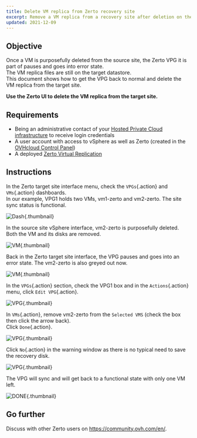```yaml
---
title: Delete VM replica from Zerto recovery site
excerpt: Remove a VM replica from a recovery site after deletion on the source site
updated: 2021-12-09
---
```


## Objective

Once a VM is purposefully deleted from the source site, the Zerto VPG it is part of pauses and goes into error state.<br>
The VM replica files are still on the target datastore.<br>
This document shows how to get the VPG back to normal and delete the VM replica from the target site.

**Use the Zerto UI to delete the VM replica from the target site.**

## Requirements 

- Being an administrative contact of your [Hosted Private Cloud infrastructure](https://us.ovhcloud.com/enterprise/products/hosted-private-cloud/) to receive login credentials
- A user account with access to vSphere as well as Zerto (created in the [OVHcloud Control Panel](https://ca.ovh.com/auth/?action=gotomanager&from=https://www.ovh.com/world/&ovhSubsidiary=we))
- A deployed [Zerto Virtual Replication](zerto_virtual_replication_as_a_service1.)

## Instructions

In the Zerto target site interface menu, check the `VPGs`{.action} and `VMs`{.action} dashboards.<br>
In our example, VPG1 holds two VMs, vm1-zerto and vm2-zerto. The site sync status is functional.

![Dash](en01sync.png){.thumbnail}

In the source site vSphere interface, vm2-zerto is purposefully deleted.<br>
Both the VM and its disks are removed.

![VM](en02vmdelete.png){.thumbnail}

Back in the Zerto target site interface, the VPG pauses and goes into an error state. The vm2-zerto is also greyed out now.

![VM](en03vpgerror.png){.thumbnail}

In the `VPGs`{.action} section, check the VPG1 box and in the `Actions`{.action} menu, click `Edit VPG`{.action}.

![VPG](en04vpgedit.png){.thumbnail}

In `VMs`{.action}, remove vm2-zerto from the `Selected VMS` (check the box then click the arrow back).<br>
Click `Done`{.action}.

![VPG](en05vpgremove.png){.thumbnail}

Click `No`{.action} in the warning window as there is no typical need to save the recovery disk.

![VPG](en06warning.png){.thumbnail}

The VPG will sync and will get back to a functional state with only one VM left.

![DONE](en07green.png){.thumbnail}

## Go further 

Discuss with other Zerto users on <https://community.ovh.com/en/>.
